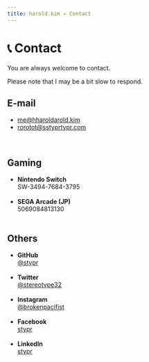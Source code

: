 ```yaml
---
title: harold.kim » Contact
---
```


# &#128222; Contact

You are always welcome to contact.

Please note that I may be a bit slow to respond.

## E-mail

* [me&#64;h<span class="block">harold</span>arold.kim](#)<br>
* [ro<span class="block">rot</span>ot&#64;s<span class="block">stypr</span>typr.com](#)

<br>

## Gaming

* <b>Nintendo Switch</b><br>SW-3494-7684-3795<br><br>
* <b>SEGA Arcade (JP)</b><br>5069084813130<br><br>

## Others

* <b>GitHub</b><br>[@stypr](//github.com/stypr)<br><br>
* <b>Twitter</b><br>[@stereotype32](//twitter.com/stereotype32)<br><br>
* <b>Instagram</b><br>[@brokenpacifist](//instagram.com/brokenpacifist)<br><br>
* <b>Facebook</b><br>[stypr](//www.facebook.com/stypr)<br><br>
* <b>LinkedIn</b><br>[stypr](//www.linkedin.com/in/stypr/)<br><br>